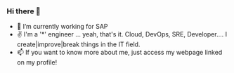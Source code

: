 ### Hi there 👋

<!--
**giulianisanches/giulianisanches** is a ✨ _special_ ✨ repository because its `README.md` (this file) appears on your GitHub profile.

Here are some ideas to get you started:
-->

- :briefcase: I’m currently working for SAP
- :v: I'm a '*' engineer ... yeah, that's it. Cloud, DevOps, SRE, Developer.... I create|improve|break things in the IT field.
- :mailbox: If you want to know more about me, just access my webpage linked on my profile! 
